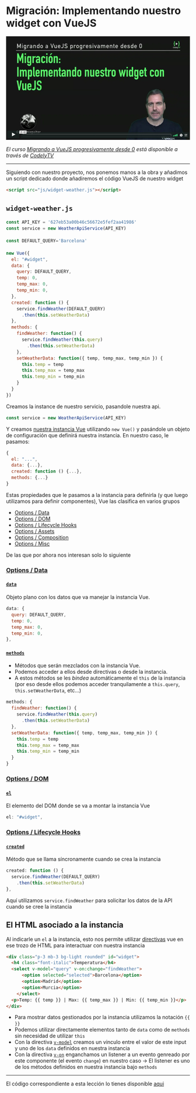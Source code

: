# Migración: Implementando nuestro widget con VueJS

[![Escenario - HTML+CSS+JS Nativo](./img/cover-migracion-widget.png)](https://pro.codely.tv/library/migrando-a-vuejs-progresivamente-desde-0)  

_El curso [Migrando a VueJS progresivamente desde 0](https://pro.codely.tv/library/migrando-a-vuejs-progresivamente-desde-0) está disponible a través de [CodelyTV](https://pro.codely.tv/)_


---

Siguiendo con nuestro proyecto, nos ponemos manos a la obra y añadimos un script dedicado donde añadiremos el código VueJS de nuestro widget

```html
<script src="js/widget-weather.js"></script>
```

## `widget-weather.js`

```js
const API_KEY = '627eb53a00b46c56672e5fef2aa41986'
const service = new WeatherApiService(API_KEY)

const DEFAULT_QUERY='Barcelona'

new Vue({
  el: "#widget",
  data: {
    query: DEFAULT_QUERY,
    temp: 0,
    temp_max: 0,
    temp_min: 0,
  },
  created: function () {
    service.findWeather(DEFAULT_QUERY)
      .then(this.setWeatherData)
  },
  methods: {
    findWeather: function() {
      service.findWeather(this.query)
        .then(this.setWeatherData)
    },
    setWeatherData: function({ temp, temp_max, temp_min }) {
      this.temp = temp
      this.temp_max = temp_max
      this.temp_min = temp_min
    }
  }
})
```

Creamos la instance de nuestro servicio, pasandole nuestra api. 

```js
const service = new WeatherApiService(API_KEY)
```

Y creamos [nuestra instancia Vue](https://vuejs.org/v2/guide/instance.html) utilizando `new Vue()` y pasándole un objeto de configuración que definirá nuestra instancia. En nuestro caso, le pasamos:

```js
{
  el: "...",
  data: {...},
  created: function () {...},
  methods: {...}
}
```

Estas propiedades que le pasamos a la instancia para definirla (y que luego utilizamos para definir componentes), Vue las clasifica en varios grupos

- [Options / Data](https://vuejs.org/v2/api/#Options-Data)
- [Options / DOM](https://vuejs.org/v2/api/#Options-DOM)
- [Options / Lifecycle Hooks](https://vuejs.org/v2/api/#Options-Lifecycle-Hooks)
- [Options / Assets](https://vuejs.org/v2/api/#Options-Assets)
- [Options / Composition](https://vuejs.org/v2/api/#Options-Composition)
- [Options / Misc](https://vuejs.org/v2/api/#Options-Misc)

De las que por ahora nos interesan solo lo siguiente

### [Options / Data](https://vuejs.org/v2/api/#Options-Data)

#### [`data`](https://vuejs.org/v2/api/#data)

Objeto plano con los datos que va manejar la instancia Vue.

```js
data: {
  query: DEFAULT_QUERY,
  temp: 0,
  temp_max: 0,
  temp_min: 0,
},
```


#### [`methods`](https://vuejs.org/v2/api/#methods)

- Métodos que serán mezclados con la instancia Vue. 
- Podemos acceder a ellos desde directivas o desde la instancia. 
- A estos métodos se les _bindea_ automáticamente el `this` de la instancia (por eso desde ellos podemos acceder tranquilamente a `this.query`, `this.setWeatherData`, etc...)

```js
methods: {
  findWeather: function() {
    service.findWeather(this.query)
      .then(this.setWeatherData)
  },
  setWeatherData: function({ temp, temp_max, temp_min }) {
    this.temp = temp
    this.temp_max = temp_max
    this.temp_min = temp_min
  }
}
```



### [Options / DOM](https://vuejs.org/v2/api/#Options-DOM)

#### [`el`](https://vuejs.org/v2/api/#el)

El elemento del DOM donde se va a montar la instancia Vue

```js
el: "#widget",
```


### [Options / Lifecycle Hooks](https://vuejs.org/v2/api/#Options-Lifecycle-Hooks)

#### [`created`](https://vuejs.org/v2/api/#created)

Método que se llama síncronamente cuando se crea la instancia

```js
created: function () {
  service.findWeather(DEFAULT_QUERY)
    .then(this.setWeatherData)
},
```

Aquí utilizamos `service.findWeather` para solicitar los datos de la API cuando se cree la instancia

## El HTML asociado a la instancia

Al indicarle un `el` a la instancia, esto nos permite utilizar [directivas](https://vuejs.org/v2/api/#Directives) vue en ese trozo de HTML para interactuar con nuestra instancia

```html
<div class="p-3 mb-3 bg-light rounded" id="widget">
  <h4 class="font-italic">Temperatura</h4>
  <select v-model="query" v-on:change="findWeather">
      <option selected="selected">Barcelona</option>
      <option>Madrid</option>
      <option>Murcia</option>
    </select>
  <p>Temp: {{ temp }} | Max: {{ temp_max }} | Min: {{ temp_min }}</p>
</div>
```

- Para mostrar datos gestionados por la instancia utilizamos la notación `{{ }}`
- Podemos utilizar directamente elementos tanto de `data` como de `methods` sin necesidad de utilizar `this`
- Con la directiva [`v-model`](https://vuejs.org/v2/api/#v-model) creamos un vinculo entre el valor de este input y uno de los `data` definidos en nuestra instancia
- Con la directiva [`v-on`](https://vuejs.org/v2/api/#v-on) enganchamos un listener a un evento genreado por este componente (el evento `change`) en nuestro caso → El listener es uno de los métodos definidos en nuestra instancia bajo `methods`

---

El código correspondiente a esta lección lo tienes disponible [aqui](https://github.com/CodelyTV/vue-progressive-migration-course/blob/master/03-Vue-basic-widget/)

